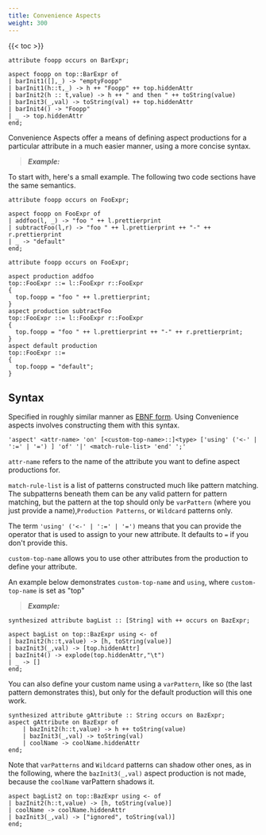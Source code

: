 ```yaml
---
title: Convenience Aspects
weight: 300
---
```


{{< toc >}}

```
attribute foopp occurs on BarExpr;

aspect foopp on top::BarExpr of
| barInit1([],_) -> "emptyFoopp"
| barInit1(h::t,_) -> h ++ "Foopp" ++ top.hiddenAttr
| barInit2(h :: t,value) -> h ++ " and then " ++ toString(value)
| barInit3(_,val) -> toString(val) ++ top.hiddenAttr
| barInit4() -> "Foopp"
| _ -> top.hiddenAttr
end;
```

Convenience Aspects offer a means of defining aspect productions for a particular attribute in a much easier manner, using a more concise syntax.


> _**Example:**_

To start with, here's a small example. The following two code sections have the same semantics.

```
attribute foopp occurs on FooExpr;

aspect foopp on FooExpr of
| addfoo(l, _) -> "foo " ++ l.prettierprint
| subtractFoo(l,r) -> "foo " ++ l.prettierprint ++ "-" ++ r.prettierprint
| _ -> "default"
end;

```

```
attribute foopp occurs on FooExpr;

aspect production addfoo
top::FooExpr ::= l::FooExpr r::FooExpr
{
  top.foopp = "foo " ++ l.prettierprint;
}
aspect production subtractFoo
top::FooExpr ::= l::FooExpr r::FooExpr
{
  top.foopp = "foo " ++ l.prettierprint ++ "-" ++ r.prettierprint;
}
aspect default production
top::FooExpr ::=
{
  top.foopp = "default";
}
```

## Syntax

Specified in roughly similar manner as [EBNF form](https://en.wikipedia.org/wiki/Extended_Backus%E2%80%93Naur_form ). Using Convenience aspects involves constructing them with this syntax.

```
'aspect' <attr-name> 'on' [<custom-top-name>::]<type> ['using' ('<-' | ':=' | '=') ] 'of' '|' <match-rule-list> 'end' ';'
```

`attr-name` refers to the name of the attribute you want to define aspect productions for. 

`match-rule-list` is a list of patterns constructed much like pattern matching. The subpatterns beneath them can be any valid pattern for pattern matching, but the pattern at the top should
only be `varPattern` (where you just provide a name),`Production Patterns`, or `Wildcard` patterns only.

The term `'using' ('<-' | ':=' | '=')` means that you can provide the operator that is used to assign to your new attribute. It defaults to `=` if you don't provide this.

`custom-top-name` allows you to use other attributes from the production to define your attribute.

An example below demonstrates `custom-top-name` and `using`, where `custom-top-name` is set as "top"

> _**Example:**_
```
synthesized attribute bagList :: [String] with ++ occurs on BazExpr;

aspect bagList on top::BazExpr using <- of
| bazInit2(h::t,value) -> [h, toString(value)]
| bazInit3(_,val) -> [top.hiddenAttr]
| bazInit4() -> explode(top.hiddenAttr,"\t")
| _ -> []
end;
```

You can also define your custom name using a `varPattern`, like so (the last pattern demonstrates this), but only for the default production will this one work.

```
synthesized attribute gAttribute :: String occurs on BazExpr;
aspect gAttribute on BazExpr of
    | bazInit2(h::t,value) -> h ++ toString(value)
    | bazInit3(_,val) -> toString(val)
    | coolName -> coolName.hiddenAttr
end;
```


Note that `varPatterns` and `Wildcard` patterns can shadow other ones, as in the following, where the `bazInit3(_,val)` aspect production is not made, because the `coolName` varPattern shadows it.

```
aspect bagList2 on top::BazExpr using <- of
| bazInit2(h::t,value) -> [h, toString(value)]
| coolName -> coolName.hiddenAttr
| bazInit3(_,val) -> ["ignored", toString(val)]
end;

```
